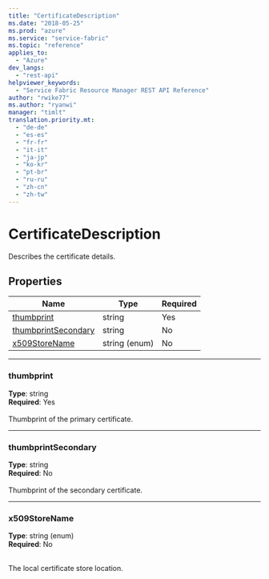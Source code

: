 ```yaml
---
title: "CertificateDescription"
ms.date: "2018-05-25"
ms.prod: "azure"
ms.service: "service-fabric"
ms.topic: "reference"
applies_to: 
  - "Azure"
dev_langs: 
  - "rest-api"
helpviewer_keywords: 
  - "Service Fabric Resource Manager REST API Reference"
author: "rwike77"
ms.author: "ryanwi"
manager: "timlt"
translation.priority.mt: 
  - "de-de"
  - "es-es"
  - "fr-fr"
  - "it-it"
  - "ja-jp"
  - "ko-kr"
  - "pt-br"
  - "ru-ru"
  - "zh-cn"
  - "zh-tw"
---
```

# CertificateDescription

Describes the certificate details.

## Properties
| Name | Type | Required |
| --- | --- | --- |
| [thumbprint](#thumbprint) | string | Yes |
| [thumbprintSecondary](#thumbprintsecondary) | string | No |
| [x509StoreName](#x509storename) | string (enum) | No |

____
### thumbprint
__Type__: string <br/>
__Required__: Yes<br/>
<br/>
Thumbprint of the primary certificate.

____
### thumbprintSecondary
__Type__: string <br/>
__Required__: No<br/>
<br/>
Thumbprint of the secondary certificate.

____
### x509StoreName
__Type__: string (enum) <br/>
__Required__: No<br/>
<br/>


The local certificate store location.


